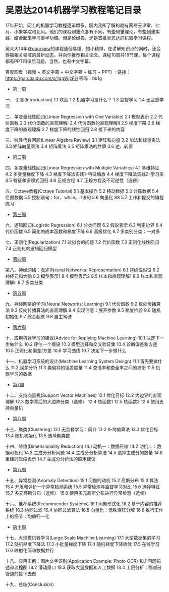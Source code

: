 吴恩达2014机器学习教程笔记目录
===

17年开始，网上的机器学习教程逐渐增多，国内我所了解的就有网易云课堂、七月、小象学院和北风。他们的课程侧重点各有不同，有些侧重理论，有些侧重实践，结合起来学习事半功倍。但是论经典，还是首推吴恩达的机器学习课程。

吴大大14年在[coursera](https://www.coursera.org/course/ml)的课程通俗易懂、短小精悍，在讲解知识点的同时，还会穿插相关领域的最新动态，并向你推荐相关论文。课程10周共18节课，每个课程都有PPT和课后习题，当然，也有中文字幕。

百度网盘（视频 + 英文字幕 + 中文字幕 + 练习 + PPT）:
链接：https://pan.baidu.com/s/1ggWjzFH 密码：bk1g



* [第一周](http://www.cnblogs.com/wangxin37/p/8297988.html)

一、 引言(Introduction) 
1.1 欢迎 
1.2 机器学习是什么？ 
1.3 监督学习 
1.4 无监督学习 

二、单变量线性回归(Linear Regression with One Variable) 
2.1 模型表示 
2.2 代价函数 
2.3 代价函数的直观理解I 
2.4 代价函数的直观理解II 
2.5 梯度下降 
2.6 梯度下降的直观理解 
2.7 梯度下降的线性回归 
2.8 接下来的内容 

三、线性代数回顾(Linear Algebra Review) 
3.1 矩阵和向量 
3.2 加法和标量乘法 
3.3 矩阵向量乘法 
3.4 矩阵乘法 
3.5 矩阵乘法的性质 
3.6 逆、转置

* [第二周](http://www.cnblogs.com/wangxin37/p/8297859.html)

四、多变量线性回归(Linear Regression with Multiple Variables) 
4.1 多维特征 
4.2 多变量梯度下降 
4.3 梯度下降法实践1-特征缩放 
4.4 梯度下降法实践2-学习率 
4.5 特征和多项式回归 
4.6 正规方程 
4.7 正规方程及不可逆性（选修） 

五、Octave教程(Octave Tutorial) 
5.1 基本操作 
5.2 移动数据 
5.3 计算数据 
5.4 绘图数据 
5.5 控制语句：for，while，if语句 
5.6 向量化 88
5.7 工作和提交的编程练习 

* [第三周](http://www.cnblogs.com/wangxin37/p/8297883.html)

六、逻辑回归(Logistic Regression) 
6.1 分类问题 
6.2 假说表示 
6.3 判定边界 
6.4 代价函数 
6.5 简化的成本函数和梯度下降 
6.6 高级优化 
6.7 多类别分类：一对多 

七、正则化(Regularization) 
7.1 过拟合的问题 
7.2 代价函数 
7.3 正则化线性回归 
7.4 正则化的逻辑回归模型 

* [第四周](http://www.cnblogs.com/wangxin37/p/8297890.html)

第八、神经网络：表述(Neural Networks: Representation) 
8.1 非线性假设 
8.2 神经元和大脑 
8.3 模型表示1 
8.4 模型表示2 
8.5 样本和直观理解1 
8.6 样本和直观理解II 
8.7 多类分类 

* [第五周](http://www.cnblogs.com/wangxin37/p/8297893.html)

九、神经网络的学习(Neural Networks: Learning) 
9.1 代价函数 
9.2 反向传播算法 
9.3 反向传播算法的直观理解 
9.4 实现注意：展开参数 
9.5 梯度检验 
9.6 随机初始化 
9.7 综合起来 
9.8 自主驾驶 

* [第六周](http://www.cnblogs.com/wangxin37/p/8297896.html)

十、应用机器学习的建议(Advice for Applying Machine Learning) 
10.1 决定下一步做什么 
10.2 评估一个假设 
10.3 模型选择和交叉验证集 
10.4 诊断偏差和方差 
10.5 正则化和偏差/方差 
10.6 学习曲线 
10.7 决定下一步做什么 

十一、机器学习系统的设计(Machine Learning System Design) 
11.1 首先要做什么 
11.2 误差分析 
11.3 类偏斜的误差度量 
11.4 查准率和查全率之间的权衡 
11.5 机器学习的数据 

* [第7周](http://www.cnblogs.com/wangxin37/p/8297902.html)

十二、支持向量机(Support Vector Machines) 
12.1 优化目标 
12.2 大边界的直观理解 
12.3 数学背后的大边界分类（选修） 
12.4 核函数1 
12.5 核函数2 
12.6 使用支持向量机 

* [第八周](http://www.cnblogs.com/wangxin37/p/8297905.html)

十三、聚类(Clustering) 
13.1 无监督学习：简介 
13.2 K-均值算法 
13.3 优化目标 
13.4 随机初始化
13.5 选择聚类数 

十四、降维(Dimensionality Reduction) 
14.1 动机一：数据压缩 
14.2 动机二：数据可视化 
14.3 主成分分析问题 
14.4 主成分分析算法 
14.5 选择主成分的数量 
14.6 重建的压缩表示 
14.7 主成分分析法的应用建议 

* [第九周](http://www.cnblogs.com/wangxin37/p/8297909.html)

十五、异常检测(Anomaly Detection) 
15.1 问题的动机 
15.2 高斯分布 
15.3 算法 
15.4 开发和评价一个异常检测系统 
15.5 异常检测与监督学习对比 
15.6 选择特征 
15.7 多元高斯分布（选修） 
15.8 使用多元高斯分布进行异常检测（选修）

十六、推荐系统(Recommender Systems) 
16.1 问题形式化 
16.2 基于内容的推荐系统 
16.3 协同过滤 
16.4 协同过滤算法 
16.5 向量化：低秩矩阵分解 
16.6 推行工作上的细节：均值归一化 

* [第十周](http://www.cnblogs.com/wangxin37/p/8297912.html)

十七、大规模机器学习(Large Scale Machine Learning) 
17.1 大型数据集的学习 
17.2 随机梯度下降法 
17.3 小批量梯度下降 
17.4 随机梯度下降收敛 
17.5 在线学习 
17.6 映射化简和数据并行 

十八、应用实例：图片文字识别(Application Example: Photo OCR) 
18.1 问题描述和流程图
18.2 滑动窗口 
18.3 获取大量数据和人工数据 
18.4 上限分析：哪部分管道的接下去做 

十九、总结(Conclusion) 